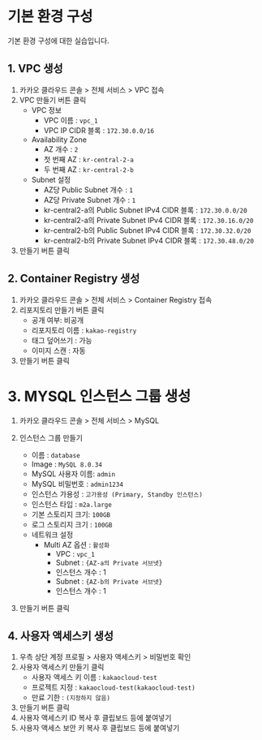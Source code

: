 # 기본 환경 구성

기본 환경 구성에 대한 실습입니다.

## 1. VPC 생성

1. 카카오 클라우드 콘솔 > 전체 서비스 > VPC 접속
2. VPC 만들기 버튼 클릭
   - VPC 정보
     - VPC 이름 : `vpc_1`
     - VPC IP CIDR 블록 : `172.30.0.0/16`
   - Availability Zone
     - AZ 개수 : `2`
     - 첫 번째 AZ : `kr-central-2-a`
     - 두 번째 AZ : `kr-central-2-b`
   - Subnet 설정
     - AZ당 Public Subnet 개수 : `1`
     - AZ당 Private Subnet 개수 : `1`
     - kr-central2-a의 Public Subnet IPv4 CIDR 블록 : `172.30.0.0/20`
     - kr-central2-a의 Private Subnet IPv4 CIDR 블록 : `172.30.16.0/20`
     - kr-central2-b의 Public Subnet IPv4 CIDR 블록 : `172.30.32.0/20`
     - kr-central2-b의 Private Subnet IPv4 CIDR 블록 : `172.30.48.0/20`
3. 만들기 버튼 클릭

## 2. Container Registry 생성

1. 카카오 클라우드 콘솔 > 전체 서비스 > Container Registry 접속
2. 리포지토리 만들기 버튼 클릭
   - 공개 여부: 비공개
   - 리포지토리 이름 : `kakao-registry`
   - 태그 덮어쓰기 : 가능
   - 이미지 스캔 : 자동
3. 만들기 버튼 클릭

# 3. MYSQL 인스턴스 그룹 생성

1. 카카오 클라우드 콘솔 > 전체 서비스 > MySQL
2. 인스턴스 그룹 만들기

   - 이름 : `database`
   - Image : `MySQL 8.0.34`
   - MySQL 사용자 이름: `admin`
   - MySQL 비밀번호 : `admin1234`
   - 인스턴스 가용성 : `고가용성 (Primary, Standby 인스턴스)`
   - 인스턴스 타입 : `m2a.large`
   - 기본 스토리지 크기: `100GB`
   - 로그 스토리지 크기 : `100GB`
   - 네트워크 설정
     - Multi AZ 옵션 : `활성화`
       - VPC : `vpc_1`
       - Subnet : `{AZ-a의 Private 서브넷}`
       - 인스턴스 개수 : 1
       - Subnet : `{AZ-b의 Private 서브넷}`
       - 인스턴스 개수 : 1

3. 만들기 버튼 클릭

## 4. 사용자 액세스키 생성


1. 우측 상단 계정 프로필 > 사용자 액세스키 > 비밀번호 확인
2. 사용자 액세스키 만들기 클릭
     - 사용자 액세스 키 이름 : `kakaocloud-test`
     - 프로젝트 지정 : `kakaocloud-test(kakaocloud-test)`
     - 만료 기한 : `(지정하지 않음)`
3. 만들기 버튼 클릭
4. 사용자 액세스키 ID 복사 후 클립보드 등에 붙여넣기
5. 사용자 액세스 보안 키 복사 후 클립보드 등에 붙여넣기
